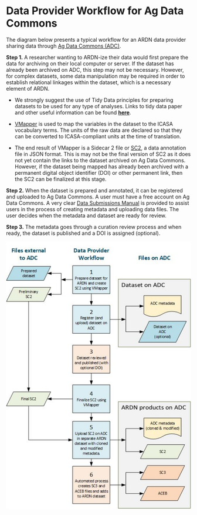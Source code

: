 # Data Provider Workflow for Ag Data Commons

The diagram below presents a typical workflow for an ARDN data provider sharing data through [Ag Data Commons (ADC)](https://data.nal.usda.gov/).

**Step 1.** A researcher wanting to ARDN-ize their data would first prepare the data for archiving on their local computer or server. If the dataset has already been archived on ADC, this step may not be necessary. However, for complex datasets, some data manipulation may be required in order to establish relational linkages within the dataset, which is a necessary element of ARDN.

- We strongly suggest the use of Tidy Data principles for preparing datasets to be used for any type of analyses. Links to tidy data paper and other useful information can be found **[here](TidyData.md)**. 

- [VMapper](VMapper.md) is used to map the variables in the dataset to the ICASA vocabulary terms. The units of the raw data are declared so that they can be converted to ICASA-compliant units at the time of translation.

- The end result of VMapper is a Sidecar 2 file or [SC2](Annotation_SC2.md), a data annotation file in JSON format. This is may not be the final version of SC2 as it does not yet contain the links to the dataset archived on Ag Data Commons. However, if the dataset being mapped has already been archived with a permanent digital object identifier (DOI) or other permanent link, then the SC2 can be finalized at this stage. 

**Step 2.**
When the dataset is prepared and annotated, it can be registered and uploaded to Ag Data Commons. A user must have a free account on Ag Data Commons. A very clear [Data Submissions Manual](https://data.nal.usda.gov/ag-data-commons-data-submission-manual) is provided to assist users in the process of creating metadata and uploading data files. The user decides when the metadata and dataset are ready for review.

**Step 3.**
The metadata goes through a curation review process and when ready, the dataset is published and a DOI is assigned (optional).


![image](https://raw.githubusercontent.com/agmip/ARDN/master/docs/images/DataProviderWorkflow_web.jpg)